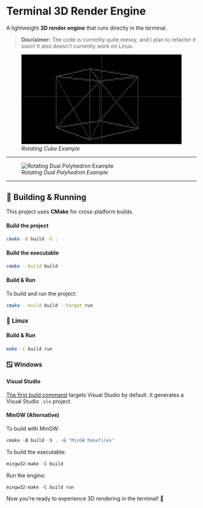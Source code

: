 # Terminal 3D Render Engine

A lightweight **3D render engine** that runs directly in the terminal.

> **Disclaimer:** The code is currently quite messy, and I plan to refactor it soon! It also doesn't currently work on Linux.


<figure>
  <img src="examples/rotating_cube.gif" alt="Rotating Cube Example">
  <figcaption><em>Rotating Cube Example</em></figcaption>
</figure>

---

<figure>
  <img src="examples/rotating_dual_polyhedron.gif" alt="Rotating Dual Polyhedron Example">
  <figcaption><em>Rotating Dual Polyhedron Example</em></figcaption>
</figure>

---

## 🔧 Building & Running

This project uses **CMake** for cross-platform builds.

#### Build the project

```sh
cmake -B build -S .
```

#### Build the executable

```sh
cmake --build build
```

#### Build & Run

To build and run the project:

```sh
cmake --build build --target run
```

### 🐧 Linux

#### Build & Run

```sh
make -C build run
```

### 🪟 Windows

#### **Visual Studio**

[The first build command](#build-the-project) targets Visual Studio by default.
It generates a Visual Studio `.sln` project.

#### **MinGW (Alternative)**

To build with MinGW:

```powershell
cmake -B build -S . -G "MinGW Makefiles"
```

To build the executable:

```powershell
mingw32-make -C build
```

Run the engine:

```powershell
mingw32-make -C build run
```

Now you’re ready to experience 3D rendering in the terminal! 🚀
